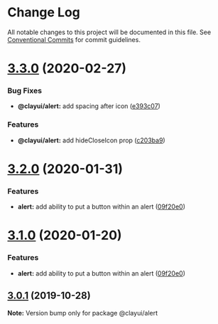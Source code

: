 # Change Log

All notable changes to this project will be documented in this file.
See [Conventional Commits](https://conventionalcommits.org) for commit guidelines.

# [3.3.0](https://github.com/liferay/clay/tree/master/packages/clay-alert/compare/@clayui/alert@3.2.0...@clayui/alert@3.3.0) (2020-02-27)

### Bug Fixes

-   **@clayui/alert:** add spacing after icon ([e393c07](https://github.com/liferay/clay/tree/master/packages/clay-alert/commit/e393c07))

### Features

-   **@clayui/alert:** add hideCloseIcon prop ([c203ba9](https://github.com/liferay/clay/tree/master/packages/clay-alert/commit/c203ba9))

# [3.2.0](https://github.com/liferay/clay/tree/master/packages/clay-alert/compare/@clayui/alert@3.0.1...@clayui/alert@3.2.0) (2020-01-31)

### Features

-   **alert:** add ability to put a button within an alert ([09f20e0](https://github.com/liferay/clay/tree/master/packages/clay-alert/commit/09f20e0))

# [3.1.0](https://github.com/liferay/clay/tree/master/packages/clay-alert/compare/@clayui/alert@3.0.1...@clayui/alert@3.1.0) (2020-01-20)

### Features

-   **alert:** add ability to put a button within an alert ([09f20e0](https://github.com/liferay/clay/tree/master/packages/clay-alert/commit/09f20e0))

## [3.0.1](https://github.com/liferay/clay/tree/master/packages/clay-alert/compare/@clayui/alert@3.0.0...@clayui/alert@3.0.1) (2019-10-28)

**Note:** Version bump only for package @clayui/alert
